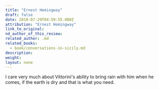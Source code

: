 ```yaml
---
title: "Ernest Hemingway"
draft: false
date: 2010-07-29T04:59:55.000Z
attribution: "Ernest Hemingway"
link_to_original:
nd_author_of_this_review:
related_author: .md
related_books:
  - book/conversations-in-sicily.md
description:
weight:
layout: none
---
```

I care very much about Vittorini's ability to bring rain with him when he comes, if the earth is dry and that is what you need.

